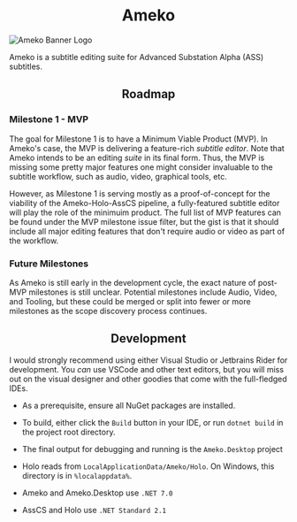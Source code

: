 <h1 align="center">Ameko</h1>

<img alt="Ameko Banner Logo" src="https://files.catbox.moe/aylq3a.jpg" />

<br />

Ameko is a subtitle editing suite for Advanced Substation Alpha (ASS) subtitles.

<h2 align="center">Roadmap</h1>

### Milestone 1 - MVP

The goal for Milestone 1 is to have a Minimum  Viable Product (MVP). In Ameko's case, the MVP is delivering a feature-rich *subtitle editor*. Note that Ameko intends to be an editing *suite* in its final form. Thus, the MVP is missing some pretty major features one might consider invaluable to the subtitle workflow, such as audio, video, graphical tools, etc.

However, as Milestone 1 is serving mostly as a proof-of-concept for the viability of the Ameko-Holo-AssCS pipeline, a fully-featured subtitle editor will play the role of the minimuim product. The full list of MVP features can be found under the MVP milestone issue filter, but the gist is that it should include all major editing features that don't require audio or video as part of the workflow.

### Future Milestones

As Ameko is still early in the development cycle, the exact nature of post-MVP milestones is still unclear. Potential milestones include Audio, Video, and Tooling, but these could be merged or split into fewer or more milestones as the scope discovery process continues.

<h2 align="center">Development</h1>

I would strongly recommend using either Visual Studio or Jetbrains Rider for development. You _can_ use VSCode and other text editors, but you will miss out on the visual designer and other goodies that come with the full-fledged IDEs.

- As a prerequisite, ensure all NuGet packages are installed.
- To build, either click the `Build` button in your IDE, or run `dotnet build` in the project root directory.
- The final output for debugging and running is the `Ameko.Desktop` project
- Holo reads from `LocalApplicationData/Ameko/Holo`. On Windows, this directory is in `%localappdata%`.

- Ameko and Ameko.Desktop use `.NET 7.0`
- AssCS and Holo use `.NET Standard 2.1`